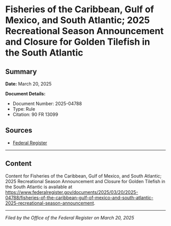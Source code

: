 # Fisheries of the Caribbean, Gulf of Mexico, and South Atlantic; 2025 Recreational Season Announcement and Closure for Golden Tilefish in the South Atlantic

## Summary

**Date:** March 20, 2025

**Document Details:**
- Document Number: 2025-04788
- Type: Rule
- Citation: 90 FR 13099

## Sources
- [Federal Register](https://www.federalregister.gov/documents/2025/03/20/2025-04788/fisheries-of-the-caribbean-gulf-of-mexico-and-south-atlantic-2025-recreational-season-announcement)

---

## Content

Content for Fisheries of the Caribbean, Gulf of Mexico, and South Atlantic; 2025 Recreational Season Announcement and Closure for Golden Tilefish in the South Atlantic is available at https://www.federalregister.gov/documents/2025/03/20/2025-04788/fisheries-of-the-caribbean-gulf-of-mexico-and-south-atlantic-2025-recreational-season-announcement.

---

*Filed by the Office of the Federal Register on March 20, 2025*
